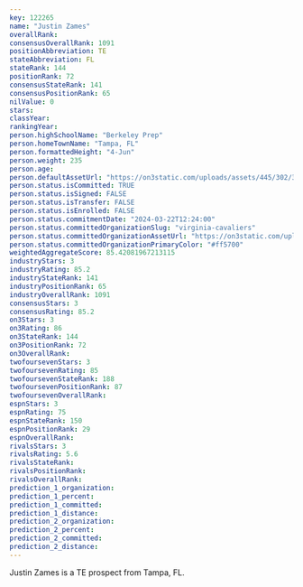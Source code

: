 ```yaml
---
key: 122265
name: "Justin Zames"
overallRank: 
consensusOverallRank: 1091
positionAbbreviation: TE
stateAbbreviation: FL
stateRank: 144
positionRank: 72
consensusStateRank: 141
consensusPositionRank: 65
nilValue: 0
stars: 
classYear: 
rankingYear: 
person.highSchoolName: "Berkeley Prep"
person.homeTownName: "Tampa, FL"
person.formattedHeight: "4-Jun"
person.weight: 235
person.age: 
person.defaultAssetUrl: "https://on3static.com/uploads/assets/445/302/302445.png"
person.status.isCommitted: TRUE
person.status.isSigned: FALSE
person.status.isTransfer: FALSE
person.status.isEnrolled: FALSE
person.status.commitmentDate: "2024-03-22T12:24:00"
person.status.committedOrganizationSlug: "virginia-cavaliers"
person.status.committedOrganizationAssetUrl: "https://on3static.com/uploads/assets/779/214/214779.svg"
person.status.committedOrganizationPrimaryColor: "#ff5700"
weightedAggregateScore: 85.42081967213115
industryStars: 3
industryRating: 85.2
industryStateRank: 141
industryPositionRank: 65
industryOverallRank: 1091
consensusStars: 3
consensusRating: 85.2
on3Stars: 3
on3Rating: 86
on3StateRank: 144
on3PositionRank: 72
on3OverallRank: 
twofoursevenStars: 3
twofoursevenRating: 85
twofoursevenStateRank: 188
twofoursevenPositionRank: 87
twofoursevenOverallRank: 
espnStars: 3
espnRating: 75
espnStateRank: 150
espnPositionRank: 29
espnOverallRank: 
rivalsStars: 3
rivalsRating: 5.6
rivalsStateRank: 
rivalsPositionRank: 
rivalsOverallRank: 
prediction_1_organization: 
prediction_1_percent: 
prediction_1_committed: 
prediction_1_distance: 
prediction_2_organization: 
prediction_2_percent: 
prediction_2_committed: 
prediction_2_distance: 
---
```

Justin Zames is a TE prospect from Tampa, FL.